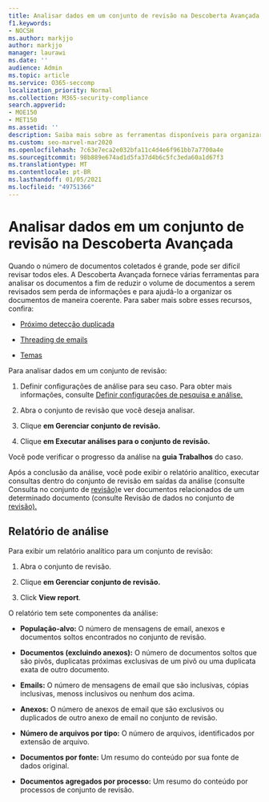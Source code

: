 ```yaml
---
title: Analisar dados em um conjunto de revisão na Descoberta Avançada
f1.keywords:
- NOCSH
ms.author: markjjo
author: markjjo
manager: laurawi
ms.date: ''
audience: Admin
ms.topic: article
ms.service: O365-seccomp
localization_priority: Normal
ms.collection: M365-security-compliance
search.appverid:
- MOE150
- MET150
ms.assetid: ''
description: Saiba mais sobre as ferramentas disponíveis para organizar conjuntos de documentos ao analisar um caso de Descoberta Avançada.
ms.custom: seo-marvel-mar2020
ms.openlocfilehash: 7c63e7eca2e032bfa11c4d4e6f961bb7a7700a4e
ms.sourcegitcommit: 98b889e674ad1d5fa37d4b6c5fc3eda60a1d67f3
ms.translationtype: MT
ms.contentlocale: pt-BR
ms.lasthandoff: 01/05/2021
ms.locfileid: "49751366"
---
```

# <a name="analyze-data-in-a-review-set-in-advanced-ediscovery"></a>Analisar dados em um conjunto de revisão na Descoberta Avançada

Quando o número de documentos coletados é grande, pode ser difícil revisar todos eles. A Descoberta Avançada fornece várias ferramentas para analisar os documentos a fim de reduzir o volume de documentos a serem revisados sem perda de informações e para ajudá-lo a organizar os documentos de maneira coerente. Para saber mais sobre esses recursos, confira:

- [Próximo detecção duplicada](near-duplicate-detection-in-advanced-ediscovery.md)

- [Threading de emails](email-threading-in-advanced-ediscovery.md)

- [Temas](themes-in-advanced-ediscovery.md)

Para analisar dados em um conjunto de revisão:

1. Definir configurações de análise para seu caso. Para obter mais informações, consulte [Definir configurações de pesquisa e análise.](configure-search-and-analytics-settings-in-advanced-ediscovery.md)

2. Abra o conjunto de revisão que você deseja analisar.

3. Clique **em Gerenciar conjunto de revisão.**

4. Clique **em Executar análises para o conjunto de revisão.**

Você pode verificar o progresso da análise na **guia Trabalhos** do caso.

 Após a conclusão da análise, você pode exibir o relatório analítico, executar consultas dentro do conjunto de revisão em saídas da análise (consulte Consulta no conjunto de [revisão)](review-set-search.md)e ver documentos relacionados de um determinado documento (consulte Revisão de dados no conjunto de [revisão).](reviewing-data-in-review-set.md)

## <a name="analytics-report"></a>Relatório de análise

Para exibir um relatório analítico para um conjunto de revisão:

1. Abra o conjunto de revisão.

2. Clique **em Gerenciar conjunto de revisão.**

3. Click **View report**.

O relatório tem sete componentes da análise:

- **População-alvo:** O número de mensagens de email, anexos e documentos soltos encontrados no conjunto de revisão.

- **Documentos (excluindo anexos):** O número de documentos soltos que são pivôs, duplicatas próximas exclusivas de um pivô ou uma duplicata exata de outro documento.

- **Emails:** O número de mensagens de email que são inclusivas, cópias inclusivas, menoss inclusivos ou nenhum dos acima.

- **Anexos:** O número de anexos de email que são exclusivos ou duplicados de outro anexo de email no conjunto de revisão.

- **Número de arquivos por tipo:** O número de arquivos, identificados por extensão de arquivo.

- **Documentos por fonte:** Um resumo do conteúdo por sua fonte de dados original.

- **Documentos agregados por processo:** Um resumo do conteúdo por processos de conjunto de revisão. 
